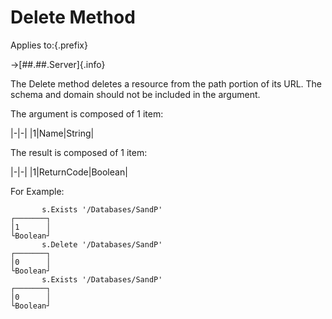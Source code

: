 # Delete Method

Applies to:{.prefix}

→[##.##.Server]{.info}

The Delete method deletes a resource from the path portion of its URL. The schema and domain should
not be included in the argument.

The argument is composed of 1 item:

|-|-|
|1|Name|String|

The result is composed of 1 item:

|-|-|
|1|ReturnCode|Boolean|

For Example:

~~~
       s.Exists '/Databases/SandP'
┌───────┐
│1      │
└Boolean┘
       s.Delete '/Databases/SandP'
┌───────┐
│0      │
└Boolean┘
       s.Exists '/Databases/SandP'
┌───────┐
│0      │
└Boolean┘
~~~

